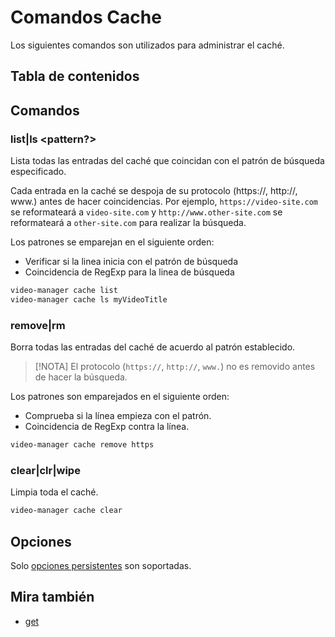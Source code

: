 <!-- markdownlint-disable MD013 -->

# Comandos Cache

Los siguientes comandos son utilizados para administrar el caché.

## Tabla de contenidos

<!--toc:start-->
<!-- - [Comandos Cache](#comandos-cache) -->
<!--   - [Tabla de contenidos](#tabla-de-contenidos) -->
<!--   - [Comandos](#comandos) -->
<!--     - [list|ls \<pattern?\>](#listls-pattern) -->
<!--     - [remove|rm ](#removerm-) -->
<!--     - [clear|clr|wipe](#clearclrwipe) -->
<!--   - [Opciones](#opciones) -->
<!--   - [Mira también](#mira-también) -->
<!--toc:end-->

## Comandos

### list|ls <pattern?>

Lista todas las entradas del caché que coincidan con el patrón de búsqueda especificado.

Cada entrada en la caché se despoja de su protocolo (https://, http://, www.) antes de hacer coincidencias.
Por ejemplo, `https://video-site.com` se reformateará a `video-site.com` y `http://www.other-site.com` se reformateará a `other-site.com` para realizar la búsqueda.

Los patrones se emparejan en el siguiente orden:

- Verificar si la linea inicia con el patrón de búsqueda
- Coincidencia de RegExp para la linea de búsqueda

```sh
video-manager cache list
video-manager cache ls myVideoTitle
```

### remove|rm <pattern>

Borra todas las entradas del caché de acuerdo al patrón establecido.

> [!NOTA]
> El protocolo (`https://`, `http://`, `www.`) no es removido antes de hacer la búsqueda.

Los patrones son emparejados en el siguiente orden:

- Comprueba si la línea empieza con el patrón.
- Coincidencia de RegExp contra la línea.

```sh
video-manager cache remove https
```

### clear|clr|wipe

Limpia toda el caché.


```sh
video-manager cache clear
```

## Opciones

Solo [opciones persistentes](./index.md#opciones-persistentes) son soportadas.

## Mira también

- [get](./get.md)
